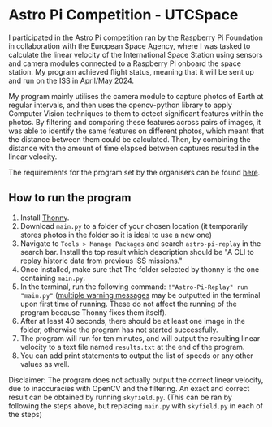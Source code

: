 # Astro Pi Competition - UTCSpace

I participated in the Astro Pi competition ran by the Raspberry Pi Foundation in collaboration with the European Space Agency, where I was tasked to calculate the linear velocity of the International Space Station using sensors and camera modules connected to a Raspberry Pi onboard the space station. My program achieved flight status, meaning that it will be sent up and run on the ISS in April/May 2024.

My program mainly utilises the camera module to capture photos of Earth at regular intervals, and then uses the opencv-python library to apply Computer Vision techniques to them to detect significant features within the photos. By filtering and comparing these features across pairs of images, it was able to identify the same features on different photos, which meant that the distance between them could be calculated. Then, by combining the distance with the amount of time elapsed between captures resulted in the linear velocity.

The requirements for the program set by the organisers can be found [here](https://astro-pi.org/mission-space-lab/rulebook).

## How to run the program

1. Install [Thonny](https://thonny.org/).
2. Download `main.py` to a folder of your chosen location (it temporarily stores photos in the folder so it is ideal to use a new one)
3. Navigate to `Tools > Manage Packages` and search `astro-pi-replay` in the search bar. Install the top result which description should be "A CLI to replay historic data from previous ISS missions."
4. Once installed, make sure that The folder selected by thonny is the one containing `main.py`.
5. In the terminal, run the following command: `!"Astro-Pi-Replay" run "main.py"` ([multiple warning messages](https://imgur.com/a/mIttGmQ) may be outputted in the terminal upon first time of running. These do not affect the running of the program because Thonny fixes them itself).
6. After at least 40 seconds, there should be at least one image in the folder, otherwise the program has not started successfully.
7. The program will run for ten minutes, and will output the resulting linear velocity to a text file named `results.txt` at the end of the program.
8. You can add print statements to output the list of speeds or any other values as well.

Disclaimer: The program does not actually output the correct linear velocity, due to inaccuracies with OpenCV and the filtering. An exact and correct result can be obtained by running `skyfield.py`. (This can be ran by following the steps above, but replacing `main.py` with `skyfield.py` in each of the steps)